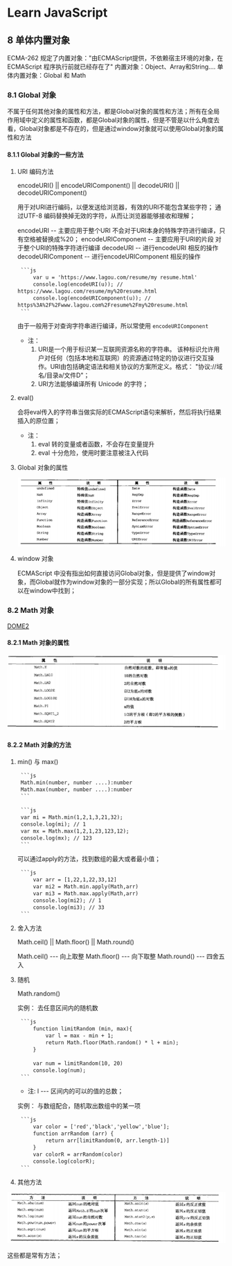 # Learn JavaScript

## 8 单体内置对象

ECMA-262 规定了内置对象："由ECMAScript提供，不依赖宿主环境的对象，在ECMAScript 程序执行前就已经存在了"
内置对象：Object、Array和String....
单体内置对象：Global 和 Math

### 8.1 Global 对象

不属于任何其他对象的属性和方法，都是Global对象的属性和方法；所有在全局作用域中定义的属性和函数，都是Global对象的属性，但是不管是以什么角度去看，Global对象都是不存在的，但是通过window对象就可以使用Global对象的属性和方法

#### 8.1.1 Global 对象的一些方法

1. URI 编码方法

    encodeURI() || encodeURIComponent() || decodeURI() || decodeURIComponent()

    用于对URI进行编码，以便发送给浏览器，有效的URI不能包含某些字符；
    通过UTF-8 编码替换掉无效的字符，从而让浏览器能够接收和理解；

    encodeURI -- 主要应用于整个URI 不会对于URI本身的特殊字符进行编译，只有空格被替换成%20；
    encodeURIComponent -- 主要应用于URI的片段 对于整个URI的特殊字符进行编译
    decodeURI -- 进行encodeURI 相反的操作
    decodeURIComponent -- 进行encodeURIComponent 相反的操作

        ```js
            var u = 'https://www.lagou.com/resume/my resume.html'
            console.log(encodeURI(u)); // https://www.lagou.com/resume/my%20resume.html
            console.log(encodeURIComponent(u)); // https%3A%2F%2Fwww.lagou.com%2Fresume%2Fmy%20resume.html
        ```

    由于一般用于对查询字符串进行编译，所以常使用 `encodeURIComponent`

    - 注：
        1. URI是一个用于标识某一互联网资源名称的字符串。 该种标识允许用户对任何（包括本地和互联网）的资源通过特定的协议进行交互操作。URI由包括确定语法和相关协议的方案所定义。格式： "协议://域名/目录a/文件D"；
        2. URI方法能够编译所有 Unicode 的字符；

2. eval()

    会将eval传入的字符串当做实际的ECMAScript语句来解析，然后将执行结果插入的原位置；

    - 注：
        1. eval 转的变量或者函数，不会存在变量提升
        2. eval 十分危险，使用时要注意被注入代码

3. Global 对象的属性

    ![Global对象属性](./img/Global对象的属性.png)

4. window 对象

    ECMAScript 中没有指出如何直接访问Global对象，但是提供了window对象，而Global就作为window对象的一部分实现；所以Global的所有属性都可以在window中找到；

### 8.2 Math 对象

[DOME2](./html/dome2.js)

#### 8.2.1 Math 对象的属性

![Math对象的属性](./img/Math对象的属性.png)

#### 8.2.2 Math 对象的方法

1. min() 与 max()

        ```js
        Math.min(number, number ....):number
        Math.max(number, number ....):number
        ```

        ```js
        var mi = Math.min(1,2,1,3,21,32);
        console.log(mi); // 1
        var mx = Math.max(1,2,1,23,123,12);
        console.log(mx); // 123
        ```

    可以通过apply的方法，找到数组的最大或者最小值；

        ```js
            var arr = [1,22,1,22,33,12]
            var mi2 = Math.min.apply(Math,arr)
            var mi3 = Math.max.apply(Math,arr)
            console.log(mi2); // 1
            console.log(mi3); // 33
        ```

2. 舍入方法

    Math.ceil() || Math.floor() || Math.round()

    Math.ceil() --- 向上取整
    Math.floor() --- 向下取整
    Math.round() --- 四舍五入

3. 随机

    Math.random()

    实例： 去任意区间内的随机数

        ```js
            function limitRandom (min, max){
                var l = max - min + 1;
                return Math.floor(Math.random() * l + min);
            }

            var num = limitRandom(10, 20)
            console.log(num);
        ```

    - 注: l --- 区间内的可以的值的总数；

    实例： 与数组配合，随机取出数组中的某一项

        ```js
            var color = ['red','black','yellow','blue'];
            function arrRandom (arr) {
                return arr[limitRandom(0, arr.length-1)]
            }
            var colorR = arrRandom(color)
            console.log(colorR);
        ```

4. 其他方法

![Math对象的其他方法](./img/Math对象的其他方法.png)

这些都是常有方法；
